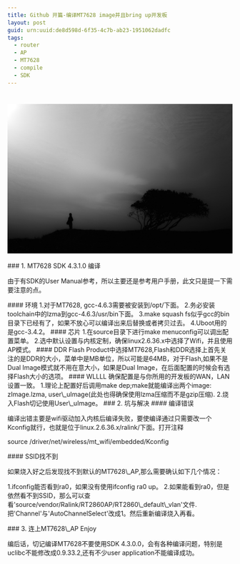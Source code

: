 ```yaml
---
title: Github 开篇-编译MT7628 image并且bring up开发板
layout: post
guid: urn:uuid:de8d598d-6f35-4c7b-ab23-1951062dadfc
tags:
  - router 
  - AP 
  - MT7628
  - compile
  - SDK 
---
```

#
##
![Alone](/media/files/2016/3/alone.jpg)
<p />
###  1. MT7628 SDK 4.3.1.0 编译
<p>
由于有SDK的User Manual参考，所以主要还是参考用户手册，此文只是提一下需要注意的点。
</p>
####  环境
1.对于MT7628, gcc-4.6.3需要被安装到/opt/下面。
2.务必安装toolchain中的lzma到gcc-4.6.3/usr/bin下面。
3.make squash fs似乎gcc的bin目录下已经有了，如果不放心可以编译出来后替换或者拷贝过去。
4.Uboot用的是gcc-3.4.2。
####  芯片
1.在source目录下进行make menuconfig可以调出配置菜单。
2.选中默认设置与内核定制，确保linux2.6.36.x中选择了Wifi，并且使用AP模式。
####  DDR Flash
Product中选择MT7628,Flash和DDR选择上首先关注的是DDR的大小，菜单中是MB单位，所以可能是64MB，对于Flash,如果不是Dual Image模式就不用在意大小，如果是Dual Image，在后面配置的时候会有选择Flash大小的选项。
####  WLLLL
确保配置是与你所用的开发板的WAN，LAN设置一致。
1.理论上配置好后调用make dep;make就能编译出两个image: zImage.lzma, user\_uImage(此处也得确保使用lzma压缩而不是gzip压缩).
2.烧入Flash切记使用User\_uImage。
###  2. 坑与解决
####  编译错误
<p>
编译出错主要是wifi驱动加入内核后编译失败，要使编译通过只需要改一个Kconfig就行，也就是位于linux.2.6.36.x/ralink/下面。打开注释
</p>
        source /driver/net/wireless/mt_wifi/embedded/Kconfig
<p />
####  SSID找不到
<p>
如果烧入好之后发现找不到默认的MT7628\_AP,那么需要确认如下几个情况：
</p>
1.ifconfig能否看到ra0，如果没有使用ifconfig ra0 up。
2.如果能看到ra0，但是依然看不到SSID，那么可以查看'source/vendor/Ralink/RT2860AP/RT2860\_default\_vlan'文件.把'Channel'与'AutoChannelSelect'改成1。然后重新编译烧入再看。

<p />
###  3. 连上MT7628\_AP Enjoy 
<p />
编后话，切记编译MT7628不要使用SDK 4.3.0.0，会有各种编译问题，特别是uclibc不能修改成0.9.33.2,还有不少user application不能编译成功。

